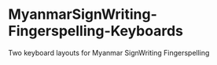 # MyanmarSignWriting-Fingerspelling-Keyboards
Two keyboard layouts for Myanmar SignWriting Fingerspelling
